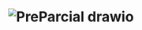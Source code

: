 # ![PreParcial drawio](https://user-images.githubusercontent.com/88634717/136477890-bb01bd5e-7bc3-4106-873d-c0ec88036d3a.png)
